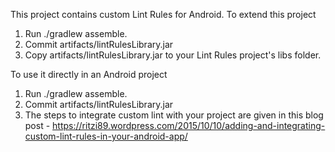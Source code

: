 This project contains custom Lint Rules for Android.
To extend this project
1. Run ./gradlew assemble.
2. Commit artifacts/lintRulesLibrary.jar
3. Copy artifacts/lintRulesLibrary.jar to your Lint Rules project's libs folder.

To use it directly in an Android project
1. Run ./gradlew assemble.
2. Commit artifacts/lintRulesLibrary.jar
3. The steps to integrate custom lint with your project are given in this blog post - https://ritzi89.wordpress.com/2015/10/10/adding-and-integrating-custom-lint-rules-in-your-android-app/
